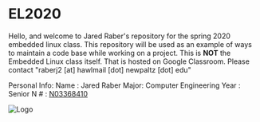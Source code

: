 # EL2020

Hello, and welcome to Jared Raber's repository for the spring 2020 embedded linux class.  This repository will be used as an example of ways to maintain a code base while working on a project. This is **NOT** the Embedded Linux class itself.  That is hosted on Google Classroom.  Please contact "raberj2 [at] hawlmail [dot] newpaltz [dot] edu"

Personal Info:
Name : Jared Raber
Major: Computer Engineering
Year : Senior
N #  : [N03368410](https://github.com/Raberj2/EL2020/)

![Logo](https://www.newpaltz.edu/media/identity/logos/newpaltzlogo.jpg)
